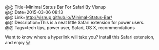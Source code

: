 @@ Title=Minimal Status Bar For Safari By Visnup  
@@ Date=2015-03-06 08:13  
@@ Link=http://visnup.github.io/Minimal-Status-Bar/  
@@ Description=This is a neat little Safari extension for power users.    
@@ Tags=tech tips, power user, Safari, OS X, recommendations    

Want to know where a hyperlink will take you? Install this Safari extension, and enjoy 💻